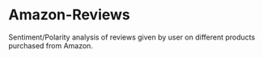 # Amazon-Reviews
Sentiment/Polarity analysis of reviews given by user on different products purchased from Amazon. 
